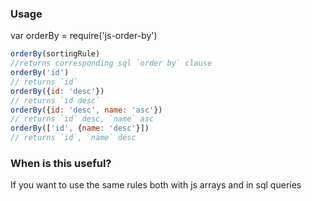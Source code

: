 
### Usage
var orderBy = require('js-order-by')

```js
orderBy(sortingRule)
//returns corresponding sql `order by` clause
orderBy('id')
// returns `id`
orderBy({id: 'desc'})
// returns `id desc`
orderBy({id: 'desc', name: 'asc'})
// returns `id` desc, `name` asc
orderBy(['id', {name: 'desc'}])
// returns `id`, `name` desc
```

### When is this useful?
If you want to use the same rules both with js arrays and in sql queries
